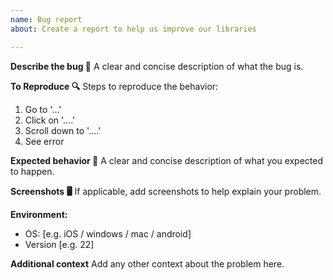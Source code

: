 ```yaml
---
name: Bug report
about: Create a report to help us improve our libraries

---
```


<!--
  Thanks for participating in this project! We will try to answer as soon as possible 🙏
-->

**Describe the bug 🐛**
A clear and concise description of what the bug is.

**To Reproduce 🔍**
Steps to reproduce the behavior:
1. Go to '...'
2. Click on '....'
3. Scroll down to '....'
4. See error

**Expected behavior 💭**
A clear and concise description of what you expected to happen.

**Screenshots 🖥**
If applicable, add screenshots to help explain your problem.

**Environment:**
 - OS: [e.g. iOS / windows / mac / android]
 - Version [e.g. 22]

**Additional context**
Add any other context about the problem here.
